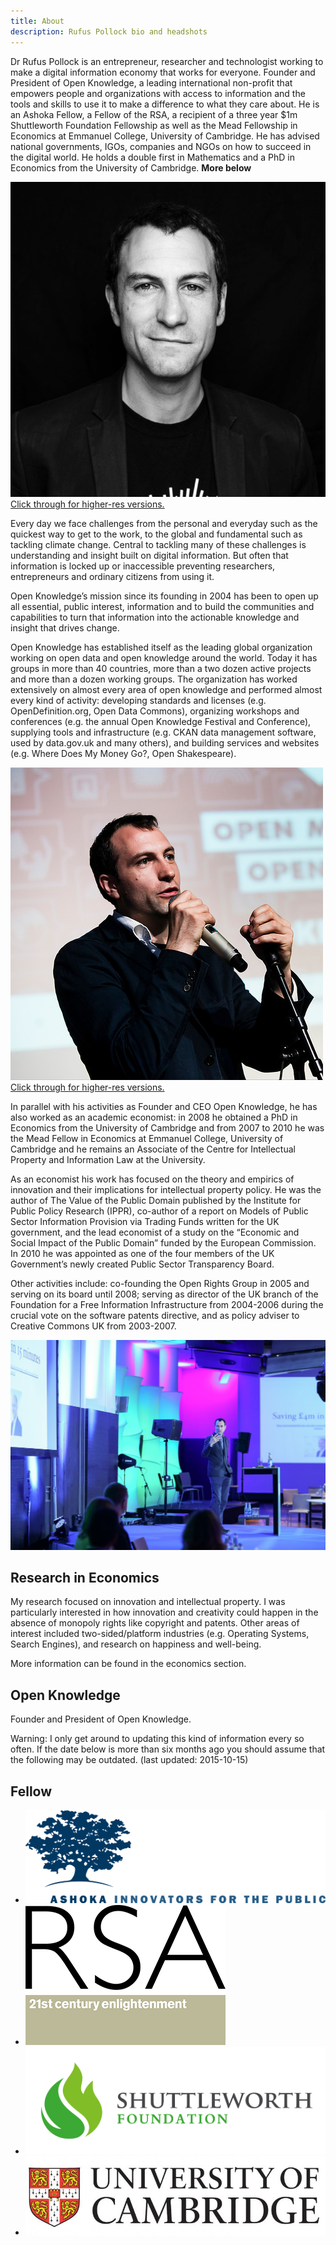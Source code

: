 ```yaml
---
title: About
description: Rufus Pollock bio and headshots
---
```


<article>

  <p>
  Dr Rufus Pollock is an entrepreneur, researcher and technologist working to make a digital information economy that works for everyone. Founder and President of Open Knowledge, a leading international non-profit that empowers people and organizations with access to information and the tools and skills to use it to make a difference to what they care about. He is an Ashoka Fellow, a Fellow of the RSA, a recipient of a three year $1m Shuttleworth Foundation Fellowship as well as the Mead Fellowship in Economics at Emmanuel College, University of Cambridge. He has advised national governments, IGOs, companies and NGOs on how to succeed in the digital world. He holds a double first in Mathematics and a PhD in Economics from the University of Cambridge.
  <b>More below</b>
  </p>

  <div class="img-holder">
    <img src="/images/Rufus_Pollock_square.jpeg"/>
    <a href="/images/rufuspollock-high-res.jpg" >Click through for higher-res versions.</a>
  </div>

  <p>
  Every day we face challenges from the personal and everyday such as the quickest way to get to the work, to the global and fundamental such as tackling climate change. Central to tackling many of these challenges is understanding and insight built on digital information. But often that information is locked up or inaccessible preventing researchers, entrepreneurs and ordinary citizens from using it.
  </p>

  <p>
  Open Knowledge’s mission since its founding in 2004 has been to open up all essential, public interest, information and to build the communities and capabilities to turn that information into the actionable knowledge and insight that drives change.
  </p>

  <p>
  Open Knowledge has established itself as the leading global organization working on open data and open knowledge around the world. Today it has groups in more than 40 countries, more than a two dozen active projects and more than a dozen working groups. The organization has worked extensively on almost every area of open knowledge and performed almost every kind of activity: developing standards and licenses (e.g. OpenDefinition.org, Open Data Commons), organizing workshops and conferences (e.g. the annual Open Knowledge Festival and Conference), supplying tools and infrastructure (e.g. CKAN data management software, used by data.gov.uk and many others), and building services and websites (e.g. Where Does My Money Go?, Open Shakespeare).
  </p>

  <div class="img-holder">
    <img src="/images/19933597778_bc072d208f.jpg"/><br />
    <a href="/images/rufuspollock-high-res02.jpg" >Click through for higher-res versions.</a>
  </div>

  <p>
  In parallel with his activities as Founder and CEO Open Knowledge, he has also worked as an academic economist: in 2008 he obtained a PhD in Economics from the University of Cambridge and from 2007 to 2010 he was the Mead Fellow in Economics at Emmanuel College, University of Cambridge and he remains an Associate of the Centre for Intellectual Property and Information Law at the University.
  </p>

  <p>
  As an economist his work has focused on the theory and empirics of innovation and their implications for intellectual property policy. He was the author of The Value of the Public Domain published by the Institute for Public Policy Research (IPPR), co-author of a report on Models of Public Sector Information Provision via Trading Funds written for the UK government, and the lead economist of a study on the “Economic and Social Impact of the Public Domain” funded by the European Commission. In 2010 he was appointed as one of the four members of the UK Government’s newly created Public Sector Transparency Board.
  </p>

  <p>
  Other activities include: co-founding the Open Rights Group in 2005 and serving on its board until 2008; serving as director of the UK branch of the Foundation for a Free Information Infrastructure from 2004-2006 during the crucial vote on the software patents directive, and as policy adviser to Creative Commons UK from 2003-2007.
  </p>
  <div class="img-holder">
    <img src="/images/6.jpg"/>
  </div>
  <h2>Research in Economics</h2>

  <p>
  My research focused on innovation and intellectual property. I was particularly interested in how innovation and creativity could happen in the absence of monopoly rights like copyright and patents. Other areas of interest included two-sided/platform industries (e.g. Operating Systems, Search Engines), and research on happiness and well-being.

  More information can be found in the economics section.
  </p>

  <h2>Open Knowledge</h2>

  <p>
  Founder and President of Open Knowledge.

  Warning: I only get around to updating this kind of information every so often. If the date below is more than six months ago you should assume that the following may be outdated. (last updated: 2015-10-15)
  </p>

</article>

<h2>Fellow</h2>
<ul class="logo-section">
  <li><img src="/images/ashoka_image_india.jpg" class="wider-logo"/></li>
  <li><img src="/images/RSA-logo.png" class="square-logo"/></li>
  <li><img src="/images/shuttleworth.jpg" class="wider-logo"/></li>
  <li><img src="/images/cambridge logo.jpg" class="wide-logo"/></li>
</ul>
